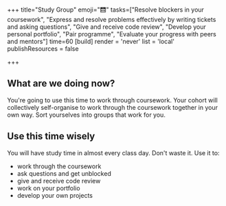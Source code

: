 +++
title="Study Group"
emoji="🛗"
tasks=["Resolve blockers in your coursework", "Express and resolve problems effectively by writing tickets and asking questions", "Give and receive code review", "Develop your personal portfolio", "Pair programme", "Evaluate your progress with peers and mentors"]
time=60
[build]
  render = 'never'
  list = 'local'
  publishResources = false

+++

## What are we doing now?

You're going to use this time to work through coursework. Your cohort will collectively self-organise to work through the coursework together in your own way. Sort yourselves into groups that work for you.

## Use this time wisely

You will have study time in almost every class day. Don't waste it. Use it to:

- work through the coursework
- ask questions and get unblocked
- give and receive code review
- work on your portfolio
- develop your own projects
